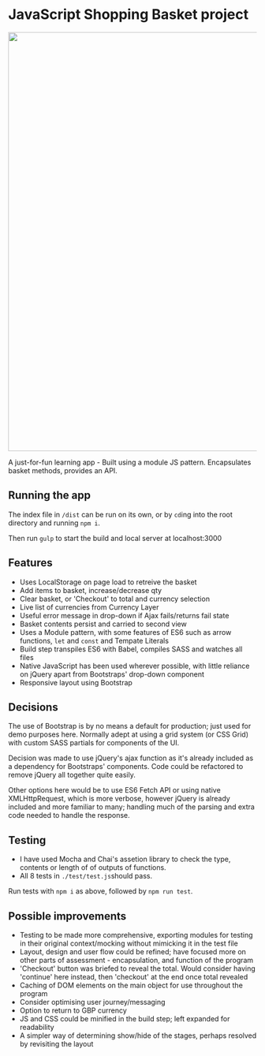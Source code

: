 # JavaScript Shopping Basket project


<img src="https://i.imgur.com/9GpdMBw.jpg" width="850">

A just-for-fun learning app - Built using a module JS pattern. Encapsulates basket methods, provides an API.

## Running the app

The index file in `/dist` can be run on its own, or by `cd`ing into the root directory and running `npm i`.  

Then run `gulp` to start the build and local server at localhost:3000

## Features

- Uses LocalStorage on page load to retreive the basket
- Add items to basket, increase/decrease qty
- Clear basket, or 'Checkout' to total and currency selection
- Live list of currencies from Currency Layer
- Useful error message in drop-down if Ajax fails/returns fail state
- Basket contents persist and carried to second view
- Uses a Module pattern, with some features of ES6 such as arrow functions, `let` and `const` and Tempate Literals
- Build step transpiles ES6 with Babel, compiles SASS and watches all files
- Native JavaScript has been used wherever possible, with little reliance on jQuery apart from Bootstraps' drop-down component
- Responsive layout using Bootstrap
 

## Decisions

The use of Bootstrap is by no means a default for production; just used for demo purposes here. Normally adept at using a grid system (or CSS Grid) with custom SASS partials for components of the UI.

Decision was made to use jQuery's ajax function as it's already included as a dependency for Bootstraps' components. Code could be refactored to remove jQuery all together quite easily.

Other options here would be to use ES6 Fetch API or using native XMLHttpRequest, which is more verbose, however jQuery is already included and more familiar to many; handling much of the parsing and extra code needed to handle the response.


## Testing

- I have used Mocha and Chai's assetion library to check the type, contents or length of of outputs of functions.
- All 8 tests in `./test/test.js`should pass.

Run tests with `npm i` as above, followed by `npm run test`.

## Possible improvements

- Testing to be made more comprehensive, exporting modules for testing in their original context/mocking without mimicking it in the test file
- Layout, design and user flow could be refined; have focused more on other parts of assessment - encapsulation, and function of the program
- 'Checkout' button was briefed to reveal the total. Would consider having 'continue' here instead, then 'checkout' at the end once total revealed
- Caching of DOM elements on the main object for use throughout the program
- Consider optimising user journey/messaging
- Option to return to GBP currency
- JS and CSS could be minified in the build step; left expanded for readability
- A simpler way of determining show/hide of the stages, perhaps resolved by revisiting the layout
